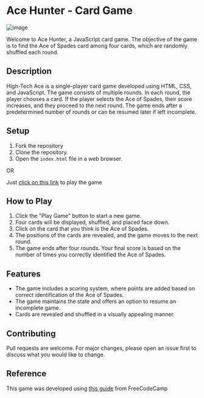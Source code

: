 # Ace Hunter - Card Game

![image](https://github.com/EleoXDA/Ace_Hunter_JS/assets/27622683/f6b61c2d-3287-4b8d-96c3-dd84bb5ffec7)

Welcome to Ace Hunter, a JavaScript card game. The objective of the game is to find the Ace of Spades card among four cards, which are randomly shuffled each round.

## Description

High-Tech Ace is a single-player card game developed using HTML, CSS, and JavaScript. The game consists of multiple rounds. In each round, the player chooses a card. If the player selects the Ace of Spades, their score increases, and they proceed to the next round. The game ends after a predetermined number of rounds or can be resumed later if left incomplete.

## Setup

1. Fork the repository
2. Clone the repository.
3. Open the `index.html` file in a web browser.

OR

Just [click on this link](https://eleoxda.github.io/Ace_Hunter_JS/) to play the game

## How to Play

1. Click the "Play Game" button to start a new game.
2. Four cards will be displayed, shuffled, and placed face down.
3. Click on the card that you think is the Ace of Spades.
4. The positions of the cards are revealed, and the game moves to the next round.
5. The game ends after four rounds. Your final score is based on the number of times you correctly identified the Ace of Spades.

## Features

- The game includes a scoring system, where points are added based on correct identification of the Ace of Spades.
- The game maintains the state and offers an option to resume an incomplete game.
- Cards are revealed and shuffled in a visually appealing manner.

## Contributing

Pull requests are welcome. For major changes, please open an issue first to discuss what you would like to change.

## Reference

This game was developed using [this guide](https://www.freecodecamp.org/news/improve-your-javascript-skills-by-coding-a-card-game/) from FreeCodeCamp
